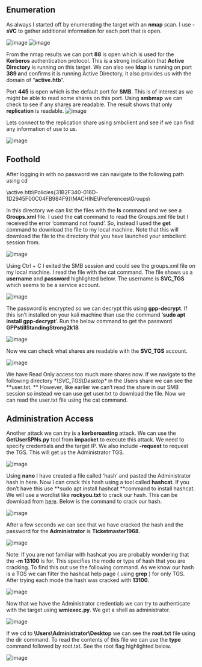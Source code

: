 ## Enumeration 

As always I started off by enumerating the target with an **nmap** scan. I use **-sVC** to gather additional information for each port that is open. 

![image](https://github.com/user-attachments/assets/078e282d-bfee-45f8-9e25-3b9e9df9e7f9)
![image](https://github.com/user-attachments/assets/72d2b013-047d-4170-8c75-b8b1681f446c)

From the nmap results we can port **88** is open which is used for the **Kerberos** authentication protocol. This is a strong indication that **Active Directory** is running on this target. 
We can also see **ldap** is running on port **389 a**nd confirms it is running Active Directory, it also provides us with the domain of “**active.htb**”. 

Port **445** is open which is the default port for **SMB**. This is of interest as we might be able to read some shares on this port.
Using **smbmap** we can check to see if any shares are readable. The result shows that only **replication** is readable. 
![image](https://github.com/user-attachments/assets/4adf1b67-d528-400c-b485-4f56f8c4a65f)

Lets connect to the replication share using smbclient and see if we can find any information of use to us. 

![image](https://github.com/user-attachments/assets/6886c0f1-863f-400d-8ff7-5f05f2d7c1d6)

## Foothold

After logging in with no password we can navigate to the following path using cd

\active.htb\Policies\{31B2F340-016D-1D2945F00C04FB984F9}\MACHINE\Preferences\Groups\

In this directory we can list the files with the **ls** command and we see a **Groups.xml** file. I used the **cat** command to read the Groups.xml file but I received the error ‘command not found’. 
So, instead I used the **get** command to download the file to my local machine. Note that this will download the file to the directory that you have launched your smbclient session from. 

![image](https://github.com/user-attachments/assets/e05e2a0b-7a6a-4b80-a0a5-16bc4f7e0561)

Using Ctrl + C I exited the SMB session and could see the groups.xml file on my local machine. I read the file with the cat command. 
The file shows us a **username** and **password** highlighted below. The username is **SVC_TGS** which seems to be a service account.

![image](https://github.com/user-attachments/assets/2344bfcd-6934-44bd-921c-b83557f97169)

The password is encrypted so we can decrypt this using **gpp-decrypt**. If this isn’t installed on your kali machine than use the command ‘**sudo apt install gpp-decrypt**’. 
Run the below command to get the password **GPPstillStandingStrong2k18**

![image](https://github.com/user-attachments/assets/a220997b-3896-424f-8e78-035fc2b1441a)

Now we can check what shares are readable with the **SVC_TGS** account. 

![image](https://github.com/user-attachments/assets/a8a9c4ab-0ea8-4e5c-a576-4ef4531ce4e4)

We have Read Only access too much more shares now. If we navigate to the following directory **\SVC_TGS\Desktop\** in the Users share we can see the **user.txt. **
However, like earlier we can’t read the share in our SMB session so instead we can use get user.txt to download the file. Now we can read the user.txt file using the cat command. 


## Administration Access

Another attack we can try is a **kerberoasting** attack. We can use the **GetUserSPNs.py** tool from **impacket** to execute this attack.
We need to specify credentials and the target IP. We also include **-request** to request the TGS. This will get us the Administrator TGS. 

![image](https://github.com/user-attachments/assets/680bc7d1-e63c-4153-bdd5-4233862cf69b)

Using **nano** I have created a file called ‘hash’ and pasted the Administrator hash in here. Now I can crack this hash using a tool called **hashcat**. 
If you don’t have this use **sudo apt install hashcat **command to install hashcat. 
We will use a wordlist like **rockyou.txt** to crack our hash. This can be download from [here](https://www.google.com/url?sa=t&source=web&rct=j&opi=89978449&url=https://github.com/brannondorsey/naive-hashcat/releases/download/data/rockyou.txt&ved=2ahUKEwiIj8-QsPiKAxVeZ0EAHYxuLj0QFnoECAsQAQ&usg=AOvVaw3snAERl1mU6Ccr4WFEazBdurl). Below is the command to crack our hash. 

![image](https://github.com/user-attachments/assets/a13d3af9-a525-4352-8a76-e3b93a8b5292)

After a few seconds we can see that we have cracked the hash and the password for the **Administrator** is **Ticketmaster1968**.

![image](https://github.com/user-attachments/assets/e656eb2d-94bc-4c64-8358-97fbd1f461a4)

Note: If you are not familiar with hashcat you are probably wondering that the **-m 13100** is for. This specifies the mode or type of hash that you are cracking. To find this out use the following command. 
As we know our hash is a TGS we can filter the hashcat help page ( using **grep** ) for only TGS. After trying each mode the hash was cracked with **13100**. 

![image](https://github.com/user-attachments/assets/5fc0743a-11de-4bf9-89ca-a7d13225e5d0)

Now that we have the Administrator credentials we can try to authenticate with the target using **wmiexec.py**. We get a shell as administrator.

![image](https://github.com/user-attachments/assets/ffd458d2-4d16-482f-b67a-af16e3727255)

 If we cd to **\Users\Administrator\Desktop** we can see the **root.txt** file using the dir command. To read the contents of this file we can use the **type** command followed by root.txt.
 See the root flag highlighted below.

 ![image](https://github.com/user-attachments/assets/fd0b7599-663d-4e6c-af5e-1b376c01a43f)







 






